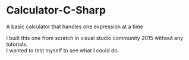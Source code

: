 # Calculator-C-Sharp

A basic calculator that handles one expression at a time

I built this one from scratch in visual studio community 2015 without any tutorials.  
I wanted to test myself to see what I could do.
